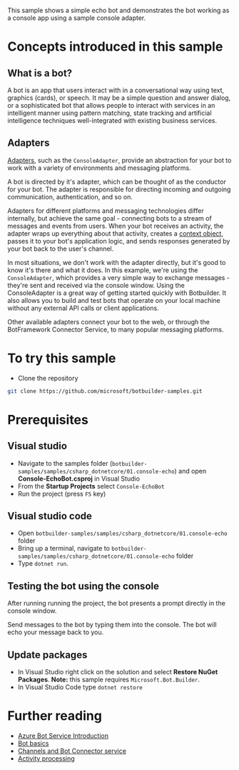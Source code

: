 This sample shows a simple echo bot and demonstrates the bot working as a console app using a sample console adapter.

# Concepts introduced in this sample

## What is a bot?

A bot is an app that users interact with in a conversational way using text, graphics (cards), or speech. It may be a simple question and answer dialog, or a sophisticated bot that allows people to interact with services in an intelligent manner using pattern matching, state tracking and artificial intelligence techniques well-integrated with existing business services.

## Adapters

[Adapters](https://docs.microsoft.com/en-us/dotnet/api/microsoft.bot.builder.adapters?view=botbuilder-4.0.0-alpha), such as the `ConsoleAdapter`, provide an abstraction for your bot to work with a variety of environments and messaging platforms.

A bot is directed by it's adapter, which can be thought of as the conductor for your bot. The adapter is responsible for directing incoming and outgoing communication, authentication, and so on.

Adapters for different platforms and
messaging technologies differ internally, but achieve the same goal - connecting bots to a stream of messages and events from users. 
When your bot receives an activity, the adapter wraps up everything about that activity, creates a [context object](https://docs.microsoft.com/en-us/javascript/api/botbuilder-core/turncontext?view=botbuilder-ts-latest), passes it to your bot's application logic,
and sends responses generated by your bot back to the user's channel.

In most situations, we don't work with the adapter directly, but it's good to know it's there and what it does. In this example, we're using the
`ConsoleAdapter`, which provides a very simple way to exchange messages - they're sent and received via the console window. Using the ConsoleAdapter
is a great way of getting started quickly with Botbuilder. It also allows you to build and test bots that operate on your local machine without any
external API calls or client applications.

Other available adapters connect your bot to the web, or through the BotFramework Connector Service, to many popular messaging platforms.

# To try this sample

- Clone the repository

```bash
git clone https://github.com/microsoft/botbuilder-samples.git
```

# Prerequisites

## Visual studio

- Navigate to the samples folder (`botbuilder-samples/samples/csharp_dotnetcore/01.console-echo`) and open **Console-EchoBot.csproj** in Visual Studio 
- From the **Startup Projects** select `Console-EchoBot`
- Run the project (press `F5` key)

## Visual studio code

- Open `botbuilder-samples/samples/csharp_dotnetcore/01.console-echo` folder
- Bring up a terminal, navigate to `botbuilder-samples/samples/csharp_dotnetcore/01.console-echo` folder
- Type `dotnet run`.

## Testing the bot using the console

After running running the project, the bot presents a prompt directly in the console window.

Send messages to the bot by typing them into the console.  The bot will echo your message back to you.

## Update packages

- In Visual Studio right click on the solution and select **Restore NuGet Packages**.
  **Note:** this sample requires `Microsoft.Bot.Builder`.
- In Visual Studio Code type `dotnet restore`

# Further reading

- [Azure Bot Service Introduction](https://docs.microsoft.com/en-us/azure/bot-service/bot-service-overview-introduction?view=azure-bot-service-4.0)
- [Bot basics](https://docs.microsoft.com/en-us/azure/bot-service/bot-builder-basics?view=azure-bot-service-4.0)
- [Channels and Bot Connector service](https://docs.microsoft.com/en-us/azure/bot-service/bot-concepts?view=azure-bot-service-4.0)
- [Activity processing](https://docs.microsoft.com/en-us/azure/bot-service/bot-builder-concept-activity-processing?view=azure-bot-service-4.0)